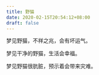 ```yaml
---
title: 野猫
date: 2020-02-15T20:54:12+08:00
draft: false
---
```


梦见野猫，不祥之兆，会有坏运气。


梦见干净的野猫，生活会幸福。


梦见野猫很肮脏，预示着会带来灾难。
